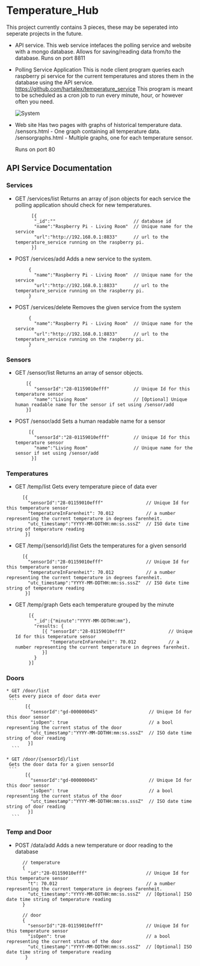 # Temperature_Hub

This project currently contains 3 pieces, these may be seperated into seperate projects in the future.

* API service.
  This web service intefaces the polling service and website with a mongo database.
  Allows for saving/reading data from/to the database.
  Runs on port 8811

* Polling Service Application
  This is node client program queries each raspberry pi service for the current temperatures and stores them in the database using the API service. https://github.com/hartalex/temperature_service
  This program is meant to be scheduled as a cron job to run every minute, hour, or however often you need.

  ![System](https://raw.githubusercontent.com/hartalex/temperature_hub/master/system.png)

* Web site
  Has two pages with graphs of historical temperature data.
  /sensors.html  - One graph containing all temperature data.
  /sensorgraphs.html - Multiple graphs, one for each temperature sensor.

  Runs on port 80

## API Service Documentation

### Services
 * GET /services/list
   Returns an array of json objects for each service the polling application should check for new temperatures.
   ```
         [{
          "_id":""                             // database id
          "name":"Raspberry Pi - Living Room"  // Unique name for the service
          "url":"http://192.168.0.1:8833"      // url to the temperature_service running on the raspberry pi.
         }]
   ```

 * POST /services/add
   Adds a new service to the system.
   ```
        {    
          "name":"Raspberry Pi - Living Room"  // Unique name for the service
          "url":"http://192.168.0.1:8833"      // url to the temperature_service running on the raspberry pi.
        }
   ```
 * POST /services/delete
   Removes the given service from the system
   ```
        {    
          "name":"Raspberry Pi - Living Room"  // Unique name for the service
          "url":"http://192.168.0.1:8833"      // url to the temperature_service running on the raspberry pi.
        }
   ```

### Sensors
 * GET /sensor/list
   Returns an array of sensor objects.
   ```
       [{
          "sensorId":"28-01159010efff"         // Unique Id for this temperature sensor
          "name":"Living Room"                 // [Optional] Unique human readable name for the sensor if set using /sensor/add
       }]
   ```

 * POST /sensor/add
   Sets a human readable name for a sensor
   ```
        [{
          "sensorId":"28-01159010efff"         // Unique Id for this temperature sensor
          "name":"Living Room"                 // Unique name for the sensor if set using /sensor/add
         }]
   ```

### Temperatures
 * GET /temp/list
  Gets every temperature piece of data ever
  ```
        [{
          "sensorId":"28-01159010efff"                // Unique Id for this temperature sensor
          "temperatureInFarenheit": 70.012            // a number representing the current temperature in degrees farenheit.
          "utc_timestamp":"YYYY-MM-DDTHH:mm:ss.sssZ"  // ISO date time string of temperature reading
         }]
   ```

 * GET /temp/{sensorId}/list
  Gets the temperatures for a given sensorId
  ```
        [{
          "sensorId":"28-01159010efff"                // Unique Id for this temperature sensor
          "temperatureInFarenheit": 70.012            // a number representing the current temperature in degrees farenheit.
          "utc_timestamp":"YYYY-MM-DDTHH:mm:ss.sssZ"  // ISO date time string of temperature reading
         }]
   ```
 * GET /temp/graph
   Gets each temperature grouped by the minute
   ```
        [{
          "_id":{"minute":"YYYY-MM-DDTHH:mm"},
          "results: {
             [{ "sensorId":"28-01159010efff"                // Unique Id for this temperature sensor
                "temperatureInFarenheit": 70.012            // a number representing the current temperature in degrees farenheit.
             }]
          }
        }]
   ```

### Doors
    * GET /door/list
     Gets every piece of door data ever
     ```
           [{
             "sensorId":"gd-000000045"                   // Unique Id for this door sensor
             "isOpen": true                              // a bool representing the current status of the door
             "utc_timestamp":"YYYY-MM-DDTHH:mm:ss.sssZ"  // ISO date time string of door reading
            }]
      ```

    * GET /door/{sensorId}/list
     Gets the door data for a given sensorId
     ```
           [{
             "sensorId":"gd-000000045"                   // Unique Id for this door sensor
             "isOpen": true                              // a bool representing the current status of the door
             "utc_timestamp":"YYYY-MM-DDTHH:mm:ss.sssZ"  // ISO date time string of door reading
            }]
      ```

### Temp and Door
 * POST /data/add
  Adds a new temperature or door reading to the database
  ```
        // temperature
        {
          "id":"28-01159010efff"                      // Unique Id for this temperature sensor
          "t": 70.012                                 // a number representing the current temperature in degrees farenheit.
          "utc_timestamp":"YYYY-MM-DDTHH:mm:ss.sssZ"  // [Optional] ISO date time string of temperature reading
        }

        // door
        {
          "sensorId":"28-01159010efff"                // Unique Id for this temperature sensor
          "isOpen": true                              // a bool representing the current status of the door
          "utc_timestamp":"YYYY-MM-DDTHH:mm:ss.sssZ"  // [Optional] ISO date time string of temperature reading
         }
   ```
